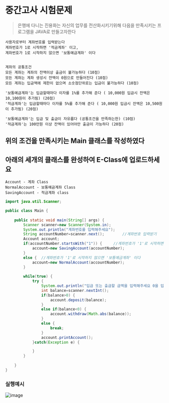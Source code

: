# 중간고사 시험문제

> 은행에 다니는 진용화는 자신의 업무를 전산화시키기위해 다음을 만족시키는 프로그램을 JAVA로 만들고자한다

```
사용자로부터 계좌번호를 입력받는다 
계좌번호가 1로 시작하면 '적금계좌' 이고,
계좌번호가 1로 시작하지 않으면 '보통예금계좌' 이다


계좌의 공통조건
모든 계좌는 계좌의 잔액이상 출금이 불가능하다 (10점)
모든 계좌는 계좌 생성시 잔액이 0원으로 만들어진다 (10점)
모든 계좌는 입금액에 제한이 없으며 소숫점단위로는 입금이 불가능하다 (10점)

'보통예금계좌'는 입금할때마다 이자를 1%를 추가해 준다 ( 10,000원 입금시 잔액은 10,100원이 추가됨) (20점)
'적금계좌'는 입금할때마다 이자를 5%를 추가해 준다 ( 10,000원 입금시 잔액은 10,500원이 추가됨) (20점)

'보통예금계좌'는 입금 및 출금이 자유롭다 (공통조건을 만족하는한) (10점)
'적금계좌'는 100만원 이상 잔액이 있어야만 출금이 가능하다 (20점)
```

## 위의 조건을 만족시키는 Main 클래스를 작성하였다
## 아래의 세개의 클래스를 완성하여 E-Class에 업로드하세요
```
Account - 계좌 Class
NormalAccount - 보통예금계좌 Class
SavingAccount - 적금계좌 class
```


``` java
import java.util.Scanner;

public class Main {
	
	public static void main(String[] args) {
		Scanner scanner=new Scanner(System.in);
		System.out.println("계좌번호를 입력해주세요");
		String accountNumber=scanner.next();		//계좌번호 입력받기
		Account account;
		if(accountNumber.startsWith("1")) {		//계좌번호가 '1'로 시작하면 적금계좌
			account=new SavingAccount(accountNumber);
		}
		else {	//계좌번호가 '1'로 시작하지 않으면 '보통예금계좌' 이다
			account=new NormalAccount(accountNumber);
		}
		
		while(true) {
			try {
				System.out.println("입금 또는 출금할 금액을 입력해주세요 0을 입력하면 프로그램이 종료됩니다");
				int balance=scanner.nextInt();
				if(balance>0) {
					account.deposit(balance);
				}
				else if(balance<0) {
					account.withdraw(Math.abs(balance));
				}
				else {
					break;
				}
				account.printAccount();
			}catch(Exception e) {

			}
		}
		
	}
}
```

### 실행예시
![image](https://user-images.githubusercontent.com/21700482/163700531-85f8c86e-f4c1-46b1-8820-a2e482ac096e.png)
